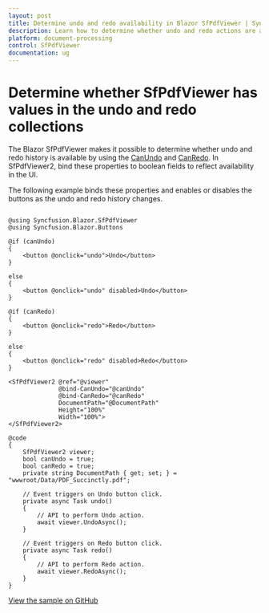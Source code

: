 ```yaml
---
layout: post
title: Determine undo and redo availability in Blazor SfPdfViewer | Syncfusion
description: Learn how to determine whether undo and redo actions are available in the Blazor SfPdfViewer by binding CanUndo and CanRedo, with a working example.
platform: document-processing
control: SfPdfViewer
documentation: ug
---
```


# Determine whether SfPdfViewer has values in the undo and redo collections

The Blazor SfPdfViewer makes it possible to determine whether undo and redo history is available by using the [CanUndo](https://help.syncfusion.com/cr/blazor/Syncfusion.Blazor.SfPdfViewer.PdfViewerBase.html#Syncfusion_Blazor_SfPdfViewer_PdfViewerBase_CanUndo) and [CanRedo](https://help.syncfusion.com/cr/blazor/Syncfusion.Blazor.SfPdfViewer.PdfViewerBase.html#Syncfusion_Blazor_SfPdfViewer_PdfViewerBase_CanRedo). In SfPdfViewer2, bind these properties to boolean fields to reflect availability in the UI.

The following example binds these properties and enables or disables the buttons as the undo and redo history changes.

```cshtml

@using Syncfusion.Blazor.SfPdfViewer
@using Syncfusion.Blazor.Buttons

@if (canUndo)
{
    <button @onclick="undo">Undo</button>
}

else
{
    <button @onclick="undo" disabled>Undo</button>
}

@if (canRedo)
{
    <button @onclick="redo">Redo</button>
}

else
{
    <button @onclick="redo" disabled>Redo</button>
}

<SfPdfViewer2 @ref="@viewer"
              @bind-CanUndo="@canUndo"
              @bind-CanRedo="@canRedo"
              DocumentPath="@DocumentPath"
              Height="100%"
              Width="100%">
</SfPdfViewer2>

@code
{
    SfPdfViewer2 viewer;
    bool canUndo = true;
    bool canRedo = true;
    private string DocumentPath { get; set; } = "wwwroot/Data/PDF_Succinctly.pdf";

    // Event triggers on Undo button click.
    private async Task undo()
    {
        // API to perform Undo action.
        await viewer.UndoAsync();
    }

    // Event triggers on Redo button click.
    private async Task redo()
    {
        // API to perform Redo action.
        await viewer.RedoAsync();
    }
}

```

[View the sample on GitHub](https://github.com/SyncfusionExamples/blazor-pdf-viewer-examples/tree/master/Common/Identify%20the%20PdfViewer%20has%20Undo%2C%20Redo)
